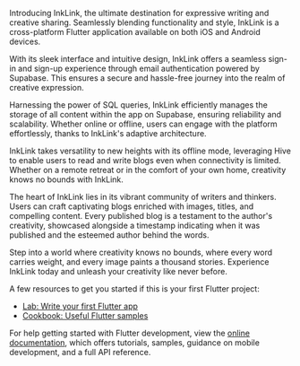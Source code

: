 
Introducing InkLink, the ultimate destination for expressive writing and creative sharing. Seamlessly blending functionality and style, InkLink is a cross-platform Flutter application available on both iOS and Android devices.

With its sleek interface and intuitive design, InkLink offers a seamless sign-in and sign-up experience through email authentication powered by Supabase. This ensures a secure and hassle-free journey into the realm of creative expression.

Harnessing the power of SQL queries, InkLink efficiently manages the storage of all content within the app on Supabase, ensuring reliability and scalability. Whether online or offline, users can engage with the platform effortlessly, thanks to InkLink's adaptive architecture.

InkLink takes versatility to new heights with its offline mode, leveraging Hive to enable users to read and write blogs even when connectivity is limited. Whether on a remote retreat or in the comfort of your own home, creativity knows no bounds with InkLink.

The heart of InkLink lies in its vibrant community of writers and thinkers. Users can craft captivating blogs enriched with images, titles, and compelling content. Every published blog is a testament to the author's creativity, showcased alongside a timestamp indicating when it was published and the esteemed author behind the words.

Step into a world where creativity knows no bounds, where every word carries weight, and every image paints a thousand stories. Experience InkLink today and unleash your creativity like never before.

A few resources to get you started if this is your first Flutter project:

- [Lab: Write your first Flutter app](https://docs.flutter.dev/get-started/codelab)
- [Cookbook: Useful Flutter samples](https://docs.flutter.dev/cookbook)

For help getting started with Flutter development, view the
[online documentation](https://docs.flutter.dev/), which offers tutorials,
samples, guidance on mobile development, and a full API reference.
